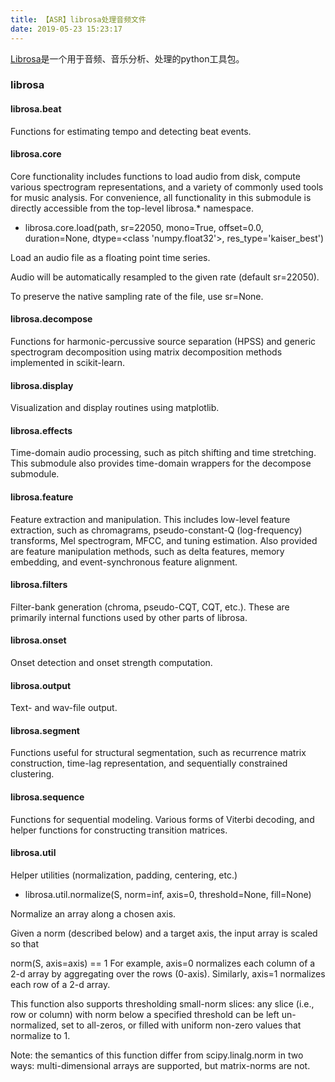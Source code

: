 ```yaml
---
title: 【ASR】librosa处理音频文件
date: 2019-05-23 15:23:17
---
```


[Librosa](https://librosa.github.io/librosa/)是一个用于音频、音乐分析、处理的python工具包。

### librosa

#### librosa.beat
Functions for estimating tempo and detecting beat events.

#### librosa.core
Core functionality includes functions to load audio from disk, compute various spectrogram representations, and a variety of commonly used tools for music analysis. For convenience, all functionality in this submodule is directly accessible from the top-level librosa.* namespace.


* librosa.core.load(path, sr=22050, mono=True, offset=0.0, duration=None, dtype=<class 'numpy.float32'>, res_type='kaiser_best')

Load an audio file as a floating point time series.

Audio will be automatically resampled to the given rate (default sr=22050).

To preserve the native sampling rate of the file, use sr=None.


#### librosa.decompose
Functions for harmonic-percussive source separation (HPSS) and generic spectrogram decomposition using matrix decomposition methods implemented in scikit-learn.

#### librosa.display
Visualization and display routines using matplotlib.

#### librosa.effects
Time-domain audio processing, such as pitch shifting and time stretching. This submodule also provides time-domain wrappers for the decompose submodule.

#### librosa.feature
Feature extraction and manipulation. This includes low-level feature extraction, such as chromagrams, pseudo-constant-Q (log-frequency) transforms, Mel spectrogram, MFCC, and tuning estimation. Also provided are feature manipulation methods, such as delta features, memory embedding, and event-synchronous feature alignment.

#### librosa.filters
Filter-bank generation (chroma, pseudo-CQT, CQT, etc.). These are primarily internal functions used by other parts of librosa.

#### librosa.onset
Onset detection and onset strength computation.

#### librosa.output
Text- and wav-file output.

#### librosa.segment
Functions useful for structural segmentation, such as recurrence matrix construction, time-lag representation, and sequentially constrained clustering.

#### librosa.sequence
Functions for sequential modeling. Various forms of Viterbi decoding, and helper functions for constructing transition matrices.

#### librosa.util
Helper utilities (normalization, padding, centering, etc.)

* librosa.util.normalize(S, norm=inf, axis=0, threshold=None, fill=None)

Normalize an array along a chosen axis.

Given a norm (described below) and a target axis, the input array is scaled so that

norm(S, axis=axis) == 1
For example, axis=0 normalizes each column of a 2-d array by aggregating over the rows (0-axis). Similarly, axis=1 normalizes each row of a 2-d array.

This function also supports thresholding small-norm slices: any slice (i.e., row or column) with norm below a specified threshold can be left un-normalized, set to all-zeros, or filled with uniform non-zero values that normalize to 1.

Note: the semantics of this function differ from scipy.linalg.norm in two ways: multi-dimensional arrays are supported, but matrix-norms are not.

